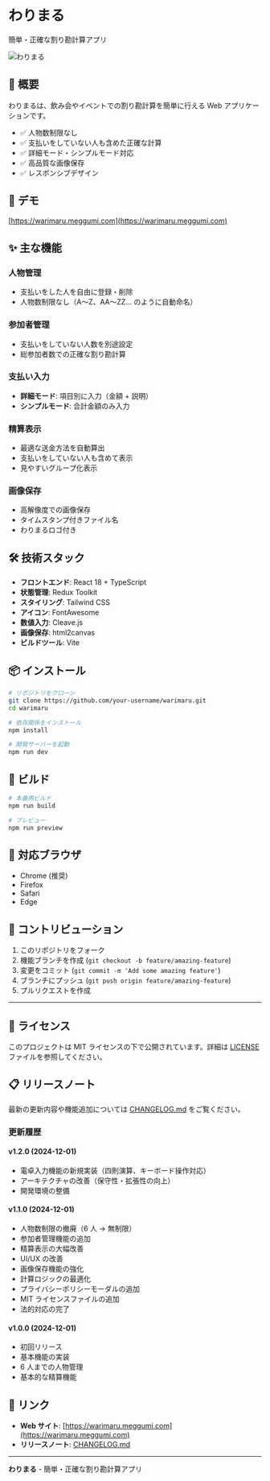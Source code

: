 # わりまる

簡単・正確な割り勘計算アプリ

![わりまる](https://warimaru.meggumi.com/ogp.png)

## 📖 概要

わりまるは、飲み会やイベントでの割り勘計算を簡単に行える Web アプリケーションです。

- ✅ 人物数制限なし
- ✅ 支払いをしていない人も含めた正確な計算
- ✅ 詳細モード・シンプルモード対応
- ✅ 高品質な画像保存
- ✅ レスポンシブデザイン

## 🚀 デモ

[https://warimaru.meggumi.com](https://warimaru.meggumi.com)

## ✨ 主な機能

### 人物管理

- 支払いをした人を自由に登録・削除
- 人物数制限なし（A〜Z、AA〜ZZ... のように自動命名）

### 参加者管理

- 支払いをしていない人数を別途設定
- 総参加者数での正確な割り勘計算

### 支払い入力

- **詳細モード**: 項目別に入力（金額 + 説明）
- **シンプルモード**: 合計金額のみ入力

### 精算表示

- 最適な送金方法を自動算出
- 支払いをしていない人も含めて表示
- 見やすいグループ化表示

### 画像保存

- 高解像度での画像保存
- タイムスタンプ付きファイル名
- わりまるロゴ付き

## 🛠️ 技術スタック

- **フロントエンド**: React 18 + TypeScript
- **状態管理**: Redux Toolkit
- **スタイリング**: Tailwind CSS
- **アイコン**: FontAwesome
- **数値入力**: Cleave.js
- **画像保存**: html2canvas
- **ビルドツール**: Vite

## 📦 インストール

```bash
# リポジトリをクローン
git clone https://github.com/your-username/warimaru.git
cd warimaru

# 依存関係をインストール
npm install

# 開発サーバーを起動
npm run dev
```

## 🚀 ビルド

```bash
# 本番用ビルド
npm run build

# プレビュー
npm run preview
```

## 📱 対応ブラウザ

- Chrome (推奨)
- Firefox
- Safari
- Edge

## 🤝 コントリビューション

1. このリポジトリをフォーク
2. 機能ブランチを作成 (`git checkout -b feature/amazing-feature`)
3. 変更をコミット (`git commit -m 'Add some amazing feature'`)
4. ブランチにプッシュ (`git push origin feature/amazing-feature`)
5. プルリクエストを作成

---

## 📄 ライセンス

このプロジェクトは MIT ライセンスの下で公開されています。詳細は [LICENSE](LICENSE) ファイルを参照してください。

## 📋 リリースノート

最新の更新内容や機能追加については [CHANGELOG.md](CHANGELOG.md) をご覧ください。

### 更新履歴

#### v1.2.0 (2024-12-01)

- 電卓入力機能の新規実装（四則演算、キーボード操作対応）
- アーキテクチャの改善（保守性・拡張性の向上）
- 開発環境の整備

#### v1.1.0 (2024-12-01)

- 人物数制限の撤廃（6 人 → 無制限）
- 参加者管理機能の追加
- 精算表示の大幅改善
- UI/UX の改善
- 画像保存機能の強化
- 計算ロジックの最適化
- プライバシーポリシーモーダルの追加
- MIT ライセンスファイルの追加
- 法的対応の完了

#### v1.0.0 (2024-12-01)

- 初回リリース
- 基本機能の実装
- 6 人までの人物管理
- 基本的な精算機能

## 🔗 リンク

- **Web サイト**: [https://warimaru.meggumi.com](https://warimaru.meggumi.com)
- **リリースノート**: [CHANGELOG.md](CHANGELOG.md)

---

**わりまる** - 簡単・正確な割り勘計算アプリ
